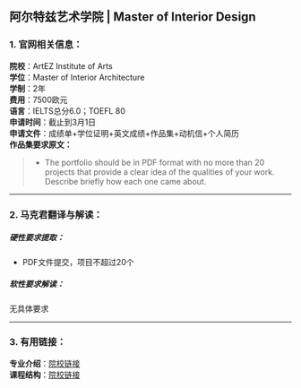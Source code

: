## 阿尔特兹艺术学院 | Master of Interior Design


### 1. 官网相关信息：

**院校**：ArtEZ Institute of Arts     
**学位**：Master of Interior Architecture  
**学制**：2年  
**费用**：7500欧元  
**语言**：IELTS总分6.0；TOEFL 80  
**申请时间**：截止到3月1日  
**申请文件**：成绩单+学位证明+英文成绩+作品集+动机信+个人简历  
**作品集要求原文：**   


>- The portfolio should be in PDF format with no more than 20 projects that provide a clear idea of the qualities of your work. Describe briefly how each one came about.





---


### 2. 马克君翻译与解读：

##### 硬性要求提取：
- PDF文件提交，项目不超过20个


##### 软性要求解读：
无具体要求


---


### 3. 有用链接：

**专业介绍**：[院校链接](https://www.artez.nl/en/course/interior-architecture-master)  
**课程结构**：[院校链接](https://www.artez.nl/en/course/interior-architecture-master/course) 